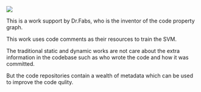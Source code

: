 ![](https://penlab-1252869057.cos.ap-beijing.myqcloud.com/2022-03-07-111812.png)

This is a work support by Dr.Fabs, who is the inventor of the code property graph.

This work uses code comments as their resources to train the SVM.

The traditional static and dynamic works are not care about the extra information in the codebase such as who wrote the code and how it was committed.

But the code repositories contain a wealth of metadata which can be used to improve the code qulity.

